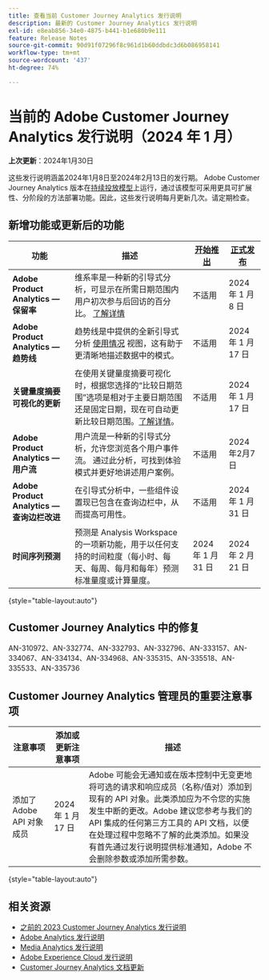 ```yaml
---
title: 查看当前 Customer Journey Analytics 发行说明
description: 最新的 Customer Journey Analytics 发行说明
exl-id: e8eab856-34e0-4875-b441-b1e680b9e111
feature: Release Notes
source-git-commit: 90d91f07296f8c961d1b60ddbdc3d6b086958141
workflow-type: tm+mt
source-wordcount: '437'
ht-degree: 74%

---
```


# 当前的 Adobe Customer Journey Analytics 发行说明（2024 年 1 月）

**上次更新**：2024年1月30日

这些发行说明涵盖2024年1月8日至2024年2月13日的发行期。 Adobe Customer Journey Analytics 版本在[持续投放模型](releases.md)上运行，通过该模型可采用更具可扩展性、分阶段的方法部署功能。因此，这些发行说明每月更新几次。请定期检查。

## 新增功能或更新后的功能

| 功能 | 描述 | [开始推出](releases.md) | [正式发布](releases.md) |
| ----------- | ---------- | ------- | ---- |
| **Adobe Product Analytics — 保留率** | 维系率是一种新的引导式分析，可显示在所需日期范围内用户初次参与后回访的百分比。 [了解详情](../guided-analysis/types/retention-rates.md) | 不适用 | 2024 年 1 月 8 日 |
| **Adobe Product Analytics — 趋势线** | 趋势线是中提供的全新引导式分析 [使用情况](/help/guided-analysis/types/usage.md) 视图，这有助于更清晰地描述数据中的模式。 | 不适用 | 2024 年 1 月 17 日 |
| **关键量度摘要可视化的更新** | 在使用关键量度摘要可视化时，根据您选择的“比较日期范围”选项是相对于主要日期范围还是固定日期，现在可自动更新比较日期范围。[了解详情](/help/analysis-workspace/visualizations/key-metric.md)。 | 不适用 | 2024 年 1 月 17 日 |
| **Adobe Product Analytics — 用户流** | 用户流是一种新的引导式分析，允许您浏览各个用户事件流。 通过此分析，可找到体验模式并更好地讲述用户案例。 | 不适用 | 2024年2月7日 |
| **Adobe Product Analytics — 查询边栏改进** | 在引导式分析中，一些组件设置现已包含在查询边栏中，从而提高可用性。 | 不适用 | 2024 年 1 月 31 日 |
| **时间序列预测** | 预测是 Analysis Workspace 的一项新功能，用于以任何支持的时间粒度（每小时、每天、每周、每月和每年）预测标准量度或计算量度。 | 2024 年 1 月 31 日 | 2024 年 2 月 21 日 |

{style="table-layout:auto"}

## Customer Journey Analytics 中的修复

AN-310972、AN-332774、AN-332793、AN-332796、AN-333157、AN-334067、AN-334134、AN-334968、AN-335315、AN-335518、AN-335533、AN-335736

## Customer Journey Analytics 管理员的重要注意事项

| 注意事项 | 添加或更新注意事项 | 描述 |
| --- | --- | --- |
| 添加了 Adobe API 对象成员 | 2024 年 1 月 17 日 | Adobe 可能会无通知或在版本控制中无变更地将可选的请求和响应成员（名称/值对）添加到现有的 API 对象。此类添加应为不令您的实施发生中断的更改。Adobe 建议您参考与我们的 API 集成的任何第三方工具的 API 文档，以便在处理过程中忽略不了解的此类添加。如果没有首先通过发行说明提供标准通知，Adobe 不会删除参数或添加所需参数。 |

{style="table-layout:auto"}

## 相关资源

* [之前的 2023 Customer Journey Analytics 发行说明](/help/release-notes/2023.md)
* [Adobe Analytics 发行说明](https://experienceleague.adobe.com/docs/analytics/release-notes/latest.html?lang=zh-Hans)
* [Media Analytics 发行说明](https://experienceleague.adobe.com/docs/media-analytics/using/additional-resources/release-notes.html?lang=zh-Hans)
* [Adobe Experience Cloud 发行说明](https://experienceleague.adobe.com/docs/release-notes/experience-cloud/current.html?lang=zh-Hans)
* [Customer Journey Analytics 文档更新](/help/release-notes/doc-changes.md)
